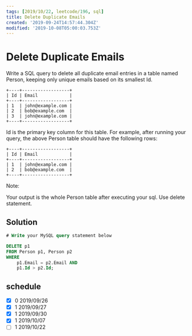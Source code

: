 ```yaml
---
tags: [2019/10/22, leetcode/196, sql]
title: Delete Duplicate Emails
created: '2019-09-24T14:57:44.304Z'
modified: '2019-10-08T05:00:03.753Z'
---
```


# Delete Duplicate Emails

Write a SQL query to delete all duplicate email entries in a table named Person, keeping only unique emails based on its smallest Id.

```
+----+------------------+
| Id | Email            |
+----+------------------+
| 1  | john@example.com |
| 2  | bob@example.com  |
| 3  | john@example.com |
+----+------------------+
```
Id is the primary key column for this table.
For example, after running your query, the above Person table should have the following rows:

```
+----+------------------+
| Id | Email            |
+----+------------------+
| 1  | john@example.com |
| 2  | bob@example.com  |
+----+------------------+
```

Note:

Your output is the whole Person table after executing your sql. Use delete statement.

## Solution

```sql
# Write your MySQL query statement below

DELETE p1 
FROM Person p1, Person p2
WHERE
    p1.Email = p2.Email AND
    p1.Id > p2.Id;
```

## schedule

* [x] 0 2019/09/26
* [x] 1 2019/09/27
* [x] 1 2019/09/30
* [x] 1 2019/10/07
* [ ] 1 2019/10/22
